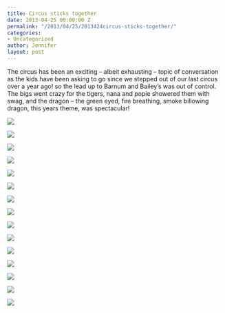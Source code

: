 ```yaml
---
title: Circus sticks together
date: 2013-04-25 00:00:00 Z
permalink: "/2013/04/25/2013424circus-sticks-together/"
categories:
- Uncategorized
author: Jennifer
layout: post
---
```


The circus has been an exciting &#8211; albeit exhausting &#8211; topic of conversation as the kids have been asking to go since we stepped out of our last circus over a year ago! so the lead up to Barnum and Bailey&#8217;s was out of control. The bigs went crazy for the tigers, nana and popie showered them with swag, and the dragon &#8211; the green eyed, fire breathing, smoke billowing dragon, this years theme, was spectacular!

<div class="image-gallery-wrapper">
  <p>
    <img src="/teamelam/assets/images/Circus-sticks-together/2013-04-20+14.42.49.jpg" />
  </p>

  <p>
    <img src="/teamelam/assets/images/Circus-sticks-together/2013-04-20+12.25.57.jpg" />
  </p>

  <p>
    <img src="/teamelam/assets/images/Circus-sticks-together/2013-04-20+11.37.30.jpg" />
  </p>

  <p>
    <img src="/teamelam/assets/images/Circus-sticks-together/2013-04-20+12.07.50.jpg" />
  </p>

  <p>
    <img src="/teamelam/assets/images/Circus-sticks-together/2013-04-20+12.02.14.jpg" />
  </p>

  <p>
    <img src="/teamelam/assets/images/Circus-sticks-together/2013-04-20+11.54.33.jpg" />
  </p>

  <p>
    <img src="/teamelam/assets/images/Circus-sticks-together/2013-04-20+11.48.56.jpg" />
  </p>

  <p>
    <img src="/teamelam/assets/images/Circus-sticks-together/2013-04-20+11.46.38.jpg" />
  </p>

  <p>
    <img src="/teamelam/assets/images/Circus-sticks-together/2013-04-20+11.40.17.jpg" />
  </p>

  <p>
    <img src="/teamelam/assets/images/Circus-sticks-together/2013-04-20+11.27.02.jpg" />
  </p>

  <p>
    <img src="http://static1.squarespace.com/static/50db6bb3e4b015296cd43789/50dfa5b1e4b0dc6320e0b5ea/51b52b35e4b08f55af5283cb/1370827578345/P4200383.JPG" />
  </p>

  <p>
    <img src="http://static1.squarespace.com/static/50db6bb3e4b015296cd43789/50dfa5b1e4b0dc6320e0b5ea/51b52b6ee4b087d92d563f58/1370827634139/P4200388.JPG" />
  </p>

  <p>
    <img src="http://static1.squarespace.com/static/50db6bb3e4b015296cd43789/50dfa5b1e4b0dc6320e0b5ea/51b52b80e4b070ccb3197bf1/1370827652359/P4200400.JPG" />
  </p>

  <p>
    <img src="http://static1.squarespace.com/static/50db6bb3e4b015296cd43789/50dfa5b1e4b0dc6320e0b5ea/51b52b8be4b047630359e526/1370827664281/P4200401.JPG" />
  </p>

  <p>
    <img src="http://static1.squarespace.com/static/50db6bb3e4b015296cd43789/50dfa5b1e4b0dc6320e0b5ea/51b52bbde4b0797e330096c0/1370827713728/P4200422.JPG" />
  </p>
</div>

